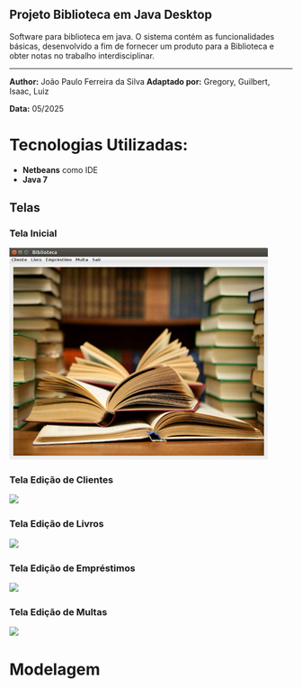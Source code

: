 ## Projeto Biblioteca em Java Desktop

Software para biblioteca em java. O sistema contém as funcionalidades básicas, desenvolvido a fim de fornecer um produto para a Biblioteca e obter notas no trabalho interdisciplinar.

---

**Author:** João Paulo Ferreira da Silva  **Adaptado por:**  Gregory, Guilbert, Isaac, Luiz

**Data:** 05/2025

# Tecnologias Utilizadas:
- **Netbeans** como IDE
- **Java 7**


## Telas
### Tela Inicial
<img src="https://raw.githubusercontent.com/projetoseemlo/projeto_bliblioteca_eemlo_cod_java/master/imagens/tela-inicial.png" width="460" />

### Tela Edição de Clientes
<img src="https://raw.githubusercontent.com/paulojp-dev/projeto-biblioteca-java/master/imagens/tela-clientes.png" width="460" />

### Tela Edição de Livros
<img src="https://raw.githubusercontent.com/paulojp-dev/projeto-biblioteca-java/master/imagens/tela-livros.png" width="460" />

### Tela Edição de Empréstimos
<img src="https://raw.githubusercontent.com/paulojp-dev/projeto-biblioteca-java/master/imagens/tela-emprestimos.png" width="460" />

### Tela Edição de Multas
<img src="https://raw.githubusercontent.com/paulojp-dev/projeto-biblioteca-java/master/imagens/tela-multas.png" width="460" />

# Modelagem
<img src="" width="460" />